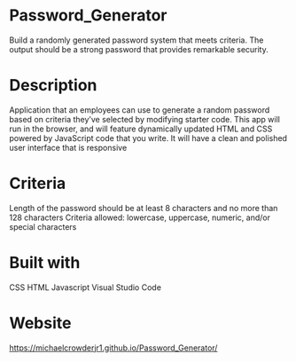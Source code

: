 # Password_Generator
Build a randomly generated password system that meets criteria. The output should be a strong password that provides remarkable security.

# Description 
Application that an employees can use to generate a random password based on criteria they’ve selected by modifying starter code. This app will run in the browser, and will feature dynamically updated HTML and CSS powered by JavaScript code that you write. It will have a clean and polished user interface that is responsive

# Criteria
Length of the password should be at least 8 characters and no more than 128 characters
Criteria allowed: lowercase, uppercase, numeric, and/or special characters

# Built with
CSS
HTML
Javascript
Visual Studio Code

# Website
https://michaelcrowderjr1.github.io/Password_Generator/
